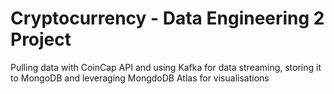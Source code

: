 # Cryptocurrency - Data Engineering 2 Project
Pulling data with CoinCap API and using Kafka for data streaming, storing it to MongoDB and leveraging MongdoDB Atlas for visualisations
